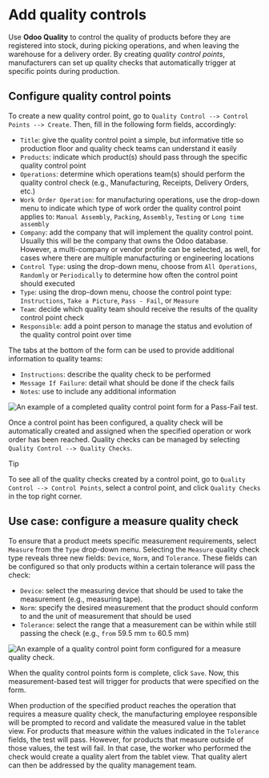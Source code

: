# Add quality controls

Use **Odoo Quality** to control the quality of products before they are
registered into stock, during picking operations, and when leaving the
warehouse for a delivery order. By creating *quality control points*,
manufacturers can set up quality checks that automatically trigger at
specific points during production.

## Configure quality control points

To create a new quality control point, go to `Quality Control -->
Control Points -->
Create`. Then, fill in the following form fields, accordingly:

  - `Title`: give the quality control point a simple, but informative
    title so production floor and quality check teams can understand it
    easily
  - `Products`: indicate which product(s) should pass through the
    specific quality control point
  - `Operations`: determine which operations team(s) should perform the
    quality control check (e.g.,
    <span class="title-ref">Manufacturing</span>,
    <span class="title-ref">Receipts</span>,
    <span class="title-ref">Delivery Orders</span>, etc.)
  - `Work Order Operation`: for manufacturing operations, use the
    drop-down menu to indicate which type of work order the quality
    control point applies to: `Manual
    Assembly`, `Packing`, `Assembly`, `Testing` or `Long time
    assembly`
  - `Company`: add the company that will implement the quality control
    point. Usually this will be the company that owns the Odoo database.
    However, a multi-company or vendor profile can be selected, as well,
    for cases where there are multiple manufacturing or engineering
    locations
  - `Control Type`: using the drop-down menu, choose from `All
    Operations`, `Randomly` or `Periodically` to determine how often the
    control point should executed
  - `Type`: using the drop-down menu, choose the control point type:
    `Instructions`, `Take a Picture`, `Pass - Fail`, or `Measure`
  - `Team`: decide which quality team should receive the results of the
    quality control point check
  - `Responsible`: add a point person to manage the status and evolution
    of the quality control point over time

The tabs at the bottom of the form can be used to provide additional
information to quality teams:

  - `Instructions`: describe the quality check to be performed
  - `Message If Failure`: detail what should be done if the check fails
  - `Notes`: use to include any additional information

![An example of a completed quality control point form for a Pass-Fail
test.](quality_control_points/quality-control-point-form.png)

Once a control point has been configured, a quality check will be
automatically created and assigned when the specified operation or work
order has been reached. Quality checks can be managed by selecting
`Quality Control --> Quality Checks`.

<div class="tip">

<div class="title">

Tip

</div>

To see all of the quality checks created by a control point, go to
`Quality
Control --> Control Points`, select a control point, and click `Quality
Checks` in the top right corner.

</div>

## Use case: configure a measure quality check

To ensure that a product meets specific measurement requirements, select
`Measure` from the `Type` drop-down menu. Selecting the `Measure`
quality check type reveals three new fields: `Device`, `Norm`, and
`Tolerance`. These fields can be configured so that only products within
a certain tolerance will pass the check:

  - `Device`: select the measuring device that should be used to take
    the measurement (e.g., measuring tape).
  - `Norm`: specify the desired measurement that the product should
    conform to and the unit of measurement that should be used
  - `Tolerance`: select the range that a measurement can be within while
    still passing the check (e.g., `from` 59.5 mm `to` 60.5 mm)

![An example of a quality control point form configured for a measure
quality check.](quality_control_points/measure_quality_check.png)

When the quality control points form is complete, click `Save`. Now,
this measurement-based test will trigger for products that were
specified on the form.

When production of the specified product reaches the operation that
requires a measure quality check, the manufacturing employee responsible
will be prompted to record and validate the measured value in the tablet
view. For products that measure within the values indicated in the
`Tolerance` fields, the test will pass. However, for products that
measure outside of those values, the test will fail. In that case, the
worker who performed the check would create a quality alert from the
tablet view. That quality alert can then be addressed by the quality
management team.
